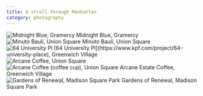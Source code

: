 ```yaml
---
title: A stroll through Manhattan
category: photography
--- 
```


<img src="/assets/img/2025-05-manhattan/1.jpg" class="image" alt="Midnight Blue, Gramercy" onclick="toggleZoom(this)">
Midnight Blue, Gramercy
<br/>

<img src="/assets/img/2025-05-manhattan/2.jpg" class="image" alt="Minuto Bauli, Union Square" onclick="toggleZoom(this)">
Minuto Bauli, Union Square
<br/>

<img src="/assets/img/2025-05-manhattan/3.jpg" class="image" alt="64 University Pl" onclick="toggleZoom(this)">
[64 University Pl](https://www.kpf.com/project/64-university-place), Greenwich Village
<br/>

<img src="/assets/img/2025-05-manhattan/4.jpg" class="image" alt="Arcane Coffee, Union Square" onclick="toggleZoom(this)">
<br/>
<img src="/assets/img/2025-05-manhattan/5.jpg" class="image" alt="Arcane Coffee (coffee cup), Union Square" onclick="toggleZoom(this)">
Arcane Estate Coffee, Greenwich Village
<br/>

<img src="/assets/img/2025-05-manhattan/6.jpg" class="image" alt="Gardens of Renewal, Madison Square Park" onclick="toggleZoom(this)">
Gardens of Renewal, Madison Square Park
